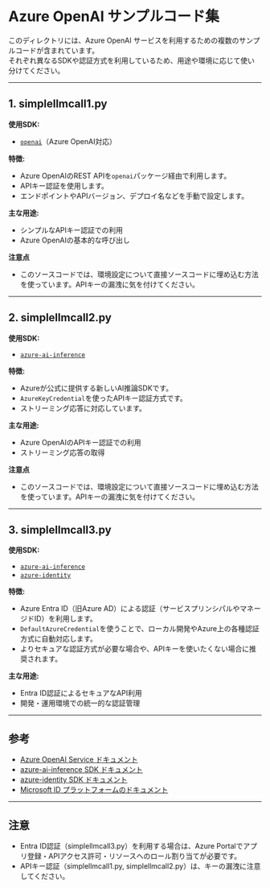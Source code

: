 # Azure OpenAI サンプルコード集

このディレクトリには、Azure OpenAI サービスを利用するための複数のサンプルコードが含まれています。  
それぞれ異なるSDKや認証方式を利用しているため、用途や環境に応じて使い分けてください。

---

## 1. simplellmcall1.py

**使用SDK:**  
- [`openai`](https://pypi.org/project/openai/)（Azure OpenAI対応）

**特徴:**  
- Azure OpenAIのREST APIを`openai`パッケージ経由で利用します。
- APIキー認証を使用します。
- エンドポイントやAPIバージョン、デプロイ名などを手動で設定します。

**主な用途:**  
- シンプルなAPIキー認証での利用
- Azure OpenAIの基本的な呼び出し

**注意点**
- このソースコードでは、環境設定について直接ソースコードに埋め込む方法を使っています。APIキーの漏洩に気を付けてください。

---

## 2. simplellmcall2.py

**使用SDK:**  
- [`azure-ai-inference`](https://pypi.org/project/azure-ai-inference/)

**特徴:**  
- Azureが公式に提供する新しいAI推論SDKです。
- `AzureKeyCredential`を使ったAPIキー認証方式です。
- ストリーミング応答に対応しています。

**主な用途:**  
- Azure OpenAIのAPIキー認証での利用
- ストリーミング応答の取得

**注意点**
- このソースコードでは、環境設定について直接ソースコードに埋め込む方法を使っています。APIキーの漏洩に気を付けてください。

---

## 3. simplellmcall3.py

**使用SDK:**  
- [`azure-ai-inference`](https://pypi.org/project/azure-ai-inference/)
- [`azure-identity`](https://pypi.org/project/azure-identity/)

**特徴:**  
- Azure Entra ID（旧Azure AD）による認証（サービスプリンシパルやマネージドID）を利用します。
- `DefaultAzureCredential`を使うことで、ローカル開発やAzure上の各種認証方式に自動対応します。
- よりセキュアな認証方式が必要な場合や、APIキーを使いたくない場合に推奨されます。

**主な用途:**  
- Entra ID認証によるセキュアなAPI利用
- 開発・運用環境での統一的な認証管理

---

## 参考

- [Azure OpenAI Service ドキュメント](https://learn.microsoft.com/ja-jp/azure/ai-services/openai/)
- [azure-ai-inference SDK ドキュメント](https://learn.microsoft.com/ja-jp/python/api/overview/azure/ai-inference-readme)
- [azure-identity SDK ドキュメント](https://learn.microsoft.com/ja-jp/python/api/overview/azure/identity-readme)
- [Microsoft ID プラットフォームのドキュメント](https://learn.microsoft.com/ja-jp/entra/identity-platform/)

---

## 注意

- Entra ID認証（simplellmcall3.py）を利用する場合は、Azure Portalでアプリ登録・APIアクセス許可・リソースへのロール割り当てが必要です。
- APIキー認証（simplellmcall1.py, simplellmcall2.py）は、キーの漏洩に注意してください。
